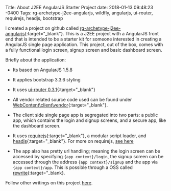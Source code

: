 Title: About J2EE AngularJS Starter Project
date: 2018-01-13 09:48:23 -0400
Tags: rg-archetype-j2ee-angularjs, wildfly, angularjs, ui-router, requirejs, headjs, bootstrap

I created a project on github called [rg-archetype-j2ee-angularjs](https://github.com/gwnio/rg-archetype-j2ee-angularjs){:target="_blank"}.  This is a J2EE project with a AngularJS front end that is intended to be a starter kit for someone interested in creating a AngularJS single page application.  This project, out of the box, comes with a fully functional login screen, signup screen and basic dashboard screen.  

Briefly about the application:

* Its based on AngularJS 1.5.8

* It applies bootstrap 3.3.6 styling

* It uses [ui-router 0.3.1](https://github.com/angular-ui/ui-router){:target="_blank"}

* All vendor related source code used can be found under [WebContent\client\vendor](https://github.com/gwnio/rg-archetype-j2ee-angularjs/tree/master/WebContent/client/vendor){:target="_blank"}.

* The client side single page app is segregated into two parts: a public app, which contains the login and signup screens, and a secure app, like the dashboard screen.

* It uses [requirejs](http://requirejs.org){:target="_blank"}, a modular script loader, and [headjs](http://headjs.com){:target="_blank"}.  For more on requirejs, [see here](/blog/2017/ng-conf-thomas-burleson-angular-and-requirejs-talk-notes.html)

* The app also has pretty url handling; meaning the login screen can be accessed by specifying ```{app context}/login```, the signup screen can be accessed through the address ```{app context}/signup``` and the app via ```{app context}/app```.  This is possible through a OSS called [rewrite](http://www.ocpsoft.org/rewrite){:target="_blank}.

Follow other writings on this project [here](/tag/rg-archetype-j2ee-angularjs).